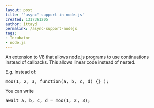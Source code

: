 ```yaml
---
layout: post
title: '"async" support in node.js'
created: 1317361205
author: ittayd
permalink: /async-support-nodejs
tags:
- Incubator
- node.js
---
```

<p>An extension to V8 that allows node.js programs to use continuations instead of callbacks. This allows linear code instead of nested. </p>
<p>E.g. Instead of:</p>
<pre title="code" class="brush: jscript;">
moo(1, 2, 3, function(a, b, c, d) {} );</pre>
<p>You can write</p>
<pre title="code" class="brush: jscript;">
await a, b, c, d = moo(1, 2, 3);
</pre>
<p>&nbsp;</p>
<p>&nbsp;</p>
